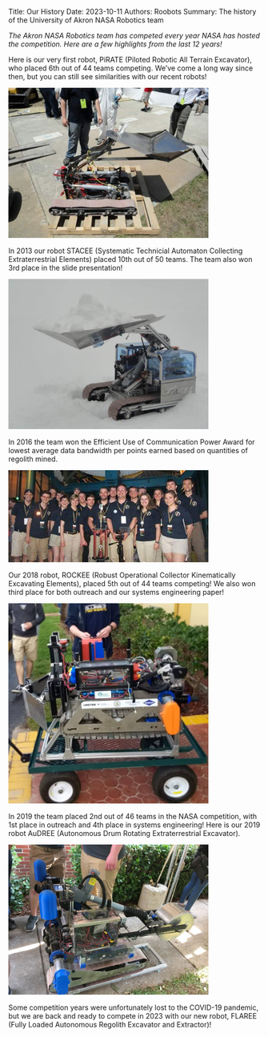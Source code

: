 Title: Our History
Date: 2023-10-11
Authors: Roobots
Summary: The history of the University of Akron NASA Robotics team

_The Akron NASA Robotics team has competed every year NASA has hosted the competition. Here are a few highlights from the last 12 years!_

Here is our very first robot, PiRATE (Piloted Robotic All Terrain Excavator), who placed 6th out of 44 teams competing. We’ve come a long way since then, but you can still see similarities with our recent robots!

[<img src="../images/PiRATE.jpg" width="400"/>](../images/PiRATE.jpg)

In 2013 our robot STACEE (Systematic Technicial Automaton Collecting Extraterrestrial Elements) placed 10th out of 50 teams. The team also won 3rd place in the slide presentation!

[<img src="../images/STACEE.jpg" width="400"/>](../images/STACEE.jpg)

In 2016 the team won the Efficient Use of Communication Power Award for lowest average data bandwidth per points earned based on quantities of regolith mined.

[<img src="../images/2016-award.jpg" width="400"/>](../images/2016-award.jpg)

Our 2018 robot, ROCKEE (Robust Operational Collector Kinematically Excavating Elements), placed 5th out of 44 teams competing! We also won third place for both outreach and our systems engineering paper!

[<img src="../images/ROCKEE.jpg" width="400"/>](../images/ROCKEE.jpg)

In 2019 the team placed 2nd out of 46 teams in the NASA competition, with 1st place in outreach and 4th place in systems engineering! Here is our 2019 robot AuDREE (Autonomous Drum Rotating Extraterrestrial Excavator).

[<img src="../images/audree.JPG" width="400"/>](../images/audree.JPG)

Some competition years were unfortunately lost to the COVID-19 pandemic, but we are back and ready to compete in 2023 with our new robot, FLAREE (Fully Loaded Autonomous Regolith Excavator and Extractor)!
